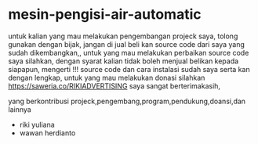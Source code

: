 # mesin-pengisi-air-automatic
untuk kalian yang mau melakukan pengembangan projeck saya, tolong gunakan dengan bijak, jangan di jual beli kan source code dari saya yang sudah dikembangkan,, untuk yang mau melakukan perbaikan source code saya silahkan, dengan syarat kalian tidak boleh menjual belikan kepada siapapun, mengerti !!! source code dan cara instalasi sudah saya serta kan dengan lengkap, untuk yang mau melakukan donasi silahkan https://saweria.co/RIKIADVERTISING saya sangat berterimakasih, 

yang berkontribusi projeck,pengembang,program,pendukung,doansi,dan lainnya
- riki yuliana
- wawan herdianto
